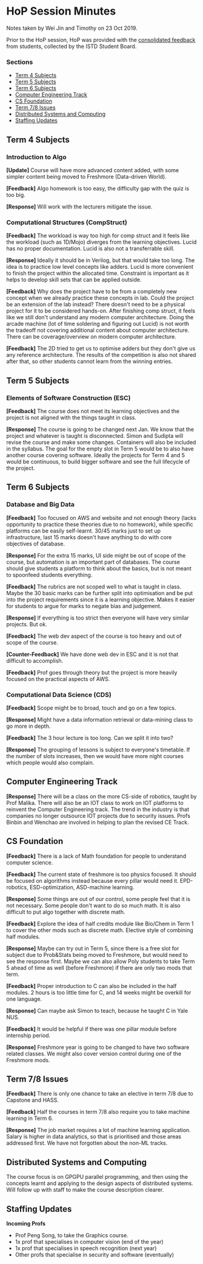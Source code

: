# HoP Session Minutes

Notes taken by Wei Jin and Timothy on 23 Oct 2019.

Prior to the HoP session, HoP was provided with the [consolidated feedback](https://docs.google.com/document/d/1WOLi3NNMAEV23Nc1LTXH2TBffuIsAZ8jFG56xFD2sAs/edit) from students, collected by the ISTD Student Board.

### Sections

* [Term 4 Subjects](#term-4-subjects)
* [Term 5 Subjects](#term-5-subjects)
* [Term 6 Subjects](#term-6-subjects)
* [Computer Engineering Track](#computer-engineering-track)
* [CS Foundation](#cs-foundation)
* [Term 7/8 Issues](#term-78-issues)
* [Distributed Systems and Computing](#distributed-systems-and-computing)
* [Staffing Updates](#staffing-updates)

## Term 4 Subjects

### Introduction to Algo 

**[Update]** Course will have more advanced content added, with some simpler content being moved to Freshmore (Data-driven World).

**[Feedback]** Algo homework is too easy, the difficulty gap with the quiz is too big. 

**[Response]** Will work with the lecturers mitigate the issue.

### Computational Structures (CompStruct)

**[Feedback]** The workload is way too high for comp struct and it feels like the workload (such as 1D/Mojo) diverges from the learning objectives. Lucid has no proper documentation. Lucid is also not a transferrable skill.

**[Response]** Ideally it should be in Verilog, but that would take too long. The idea is to practice low level concepts like adders. Lucid is more convenient to finish the project within the allocated time. Constraint is important as it helps to develop skill sets that can be applied outside. 

**[Feedback]** Why does the project have to be from a completely new concept when we already practice these concepts in lab. Could the project be an extension of the lab instead? There doesn't need to be a physical project for it to be considered hands-on. After finishing comp struct, it feels like we still don't understand any modern computer architecture. Doing the arcade machine (lot of time soldering and figuring out Lucid) is not worth the tradeoff not covering additional content about computer architecture. There can be coverage/overview on modern computer architecture. 

**[Feedback]** The 2D tried to get us to optimise adders but they don't give us any reference architecture. The results of the competition is also not shared after that, so other students cannot learn from the winning entries.

## Term 5 Subjects

### Elements of Software Construction (ESC)

**[Feedback]** The course does not meet its learning objectives and the project is not aligned with the things taught in class.

**[Response]** The course is going to be changed next Jan. We know that the project and whatever is taught is disconnected. Simon and Sudipta will revise the course and make some changes. Containers will also be included in the syllabus. The goal for the empty slot in Term 5 would be to also have another course covering software. Ideally the projects for Term 4 and 5 would be continuous, to build bigger software and see the full lifecycle of the project.

## Term 6 Subjects

### Database and Big Data

**[Feedback]** Too focused on AWS and website and not enough theory (lacks opportunity to practice these theories due to no homework), while specific platforms can be easily self-learnt. 30/45 marks just to set up infrastructure, last 15 marks doesn't have anything to do with core objectives of database.

**[Response]** For the extra 15 marks, UI side might be out of scope of the course, but automation is an important part of databases. The course should give students a platform to think about the basics, but is not meant to spoonfeed students everything.

**[Feedback]** The rubrics are not scoped well to what is taught in class. Maybe the 30 basic marks can be further split into optimisation and be put into the project requirements since it is a learning objective. Makes it easier for students to argue for marks to negate bias and judgement.

**[Response]** If everything is too strict then everyone will have very similar projects. But ok.

**[Feedback]** The web dev aspect of the course is too heavy and out of scope of the course.

**[Counter-Feedback]** We have done web dev in ESC and it is not that difficult to accomplish.

**[Feedback]** Prof goes through theory but the project is more heavily focused on the practical aspects of AWS.

### Computational Data Science (CDS)

**[Feedback]** Scope might be to broad, touch and go on a few topics.

**[Response]** Might have a data information retrieval or data-mining class to go more in depth. 

**[Feedback]** The 3 hour lecture is too long. Can we split it into two?

**[Response]** The grouping of lessons is subject to everyone's timetable. If the number of slots increases, then we would have more night courses which people would also complain.

## Computer Engineering Track

**[Response]** There will be a class on the more CS-side of robotics, taught by Prof Malika. There will also be an IOT class to work on IOT platforms to reinvent the Computer Engineering track. The trend in the industry is that companies no longer outsource IOT projects due to security issues. Profs Binbin and Wenchao are involved in helping to plan the revised CE Track.

## CS Foundation

**[Feedback]** There is a lack of Math foundation for people to understand computer science.

**[Feedback]** The current state of freshmore is too physics focused. It should be focused on algorithms instead because every pillar would need it. EPD-robotics, ESD-optimization, ASD-machine learning.

**[Response]** Some things are out of our control, some people feel that it is not necessary. Some people don't want to do so much math. It is also difficult to put algo together with discrete math.

**[Feedback]** Explore the idea of half credits module like Bio/Chem in Term 1 to cover the other mods such as discrete math. Elective style of combining half modules.

**[Response]** Maybe can try out in Term 5, since there is a free slot for subject due to Prob&Stats being moved to Freshmore, but would need to see the response first. Maybe we can also allow Poly students to take Term 5 ahead of time as well (before Freshmore) if there are only two mods that term. 

**[Feedback]** Proper introduction to C can also be included in the half modules. 2 hours is too little time for C, and 14 weeks might be overkill for one language.

**[Response]** Can maybe ask Simon to teach, because he taught C in Yale NUS.

**[Feedback]** It would be helpful if there was one pillar module before internship period.

**[Response]** Freshmore year is going to be changed to have two software related classes. We might also cover version control during one of the Freshmore mods.

## Term 7/8 Issues

**[Feedback]** There is only one chance to take an elective in term 7/8 due to Capstone and HASS. 

**[Feedback]** Half the courses in term 7/8 also require you to take machine learning in Term 6.

**[Response]** The job market requires a lot of machine learning application. Salary is higher in data analytics, so that is prioritised and those areas addressed first. We have not forgotten about the non-ML tracks.

## Distributed Systems and Computing

The course focus is on GPGPU parallel programming, and then using the concepts learnt and applying to the design aspects of distributed systems. Will follow up with staff to make the course description clearer.

## Staffing Updates

**Incoming Profs**

* Prof Peng Song, to take the Graphics course.
* 1x prof that specialises in computer vision (end of the year)
* 1x prof that specialises in speech recognition (next year)
* Other profs that specialise in security and software (eventually)

